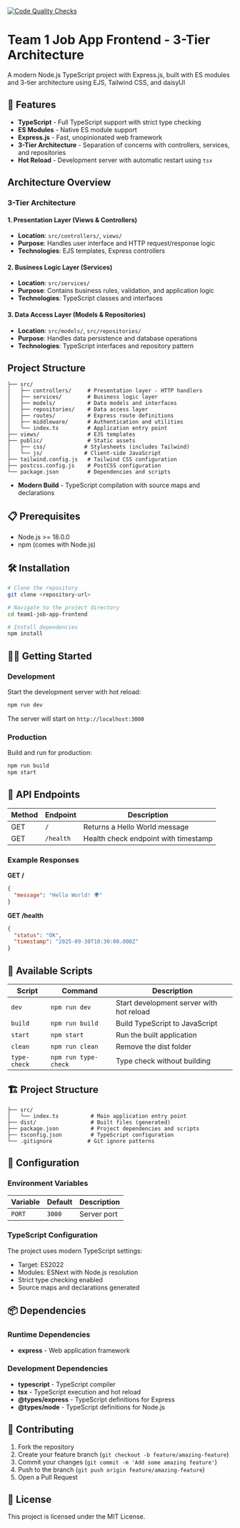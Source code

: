 [![Code Quality Checks](https://github.com/ChrisThompsonK/team1-job-app-frontend/actions/workflows/code-quality.yml/badge.svg)](https://github.com/ChrisThompsonK/team1-job-app-frontend/actions/workflows/code-quality.yml)

# Team 1 Job App Frontend - 3-Tier Architecture

A modern Node.js TypeScript project with Express.js, built with ES modules and 3-tier architecture using EJS, Tailwind CSS, and daisyUI

## 🚀 Features

- **TypeScript** - Full TypeScript support with strict type checking
- **ES Modules** - Native ES module support 
- **Express.js** - Fast, unopinionated web framework
- **3-Tier Architecture** - Separation of concerns with controllers, services, and repositories
- **Hot Reload** - Development server with automatic restart using `tsx`

## Architecture Overview

### 3-Tier Architecture

#### 1. Presentation Layer (Views & Controllers)
- **Location**: `src/controllers/`, `views/`
- **Purpose**: Handles user interface and HTTP request/response logic
- **Technologies**: EJS templates, Express controllers

#### 2. Business Logic Layer (Services)
- **Location**: `src/services/`
- **Purpose**: Contains business rules, validation, and application logic
- **Technologies**: TypeScript classes and interfaces

#### 3. Data Access Layer (Models & Repositories)
- **Location**: `src/models/`, `src/repositories/`
- **Purpose**: Handles data persistence and database operations
- **Technologies**: TypeScript interfaces and repository pattern

## Project Structure

```
├── src/
│   ├── controllers/     # Presentation layer - HTTP handlers
│   ├── services/        # Business logic layer
│   ├── models/          # Data models and interfaces
│   ├── repositories/    # Data access layer
│   ├── routes/          # Express route definitions
│   ├── middleware/      # Authentication and utilities
│   └── index.ts         # Application entry point
├── views/               # EJS templates
├── public/              # Static assets
│   ├── css/            # Stylesheets (includes Tailwind)
│   └── js/             # Client-side JavaScript
├── tailwind.config.js   # Tailwind CSS configuration
├── postcss.config.js    # PostCSS configuration
└── package.json         # Dependencies and scripts
```
- **Modern Build** - TypeScript compilation with source maps and declarations

## 📋 Prerequisites

- Node.js >= 18.0.0
- npm (comes with Node.js)

## 🛠️ Installation

```bash
# Clone the repository
git clone <repository-url>

# Navigate to the project directory
cd team1-job-app-frontend

# Install dependencies
npm install
```

## 🏃‍♂️ Getting Started

### Development
Start the development server with hot reload:
```bash
npm run dev
```
The server will start on `http://localhost:3000`

### Production
Build and run for production:
```bash
npm run build
npm start
```

## 📡 API Endpoints

| Method | Endpoint | Description |
|--------|----------|-------------|
| GET | `/` | Returns a Hello World message |
| GET | `/health` | Health check endpoint with timestamp |

### Example Responses

**GET /**
```json
{
  "message": "Hello World! 🌍"
}
```

**GET /health**
```json
{
  "status": "OK",
  "timestamp": "2025-09-30T10:30:00.000Z"
}
```

## 📜 Available Scripts

| Script | Command | Description |
|--------|---------|-------------|
| `dev` | `npm run dev` | Start development server with hot reload |
| `build` | `npm run build` | Build TypeScript to JavaScript |
| `start` | `npm start` | Run the built application |
| `clean` | `npm run clean` | Remove the dist folder |
| `type-check` | `npm run type-check` | Type check without building |

## 🏗️ Project Structure

```
├── src/
│   └── index.ts          # Main application entry point
├── dist/                 # Built files (generated)
├── package.json          # Project dependencies and scripts
├── tsconfig.json         # TypeScript configuration
└── .gitignore           # Git ignore patterns
```

## 🔧 Configuration

### Environment Variables

| Variable | Default | Description |
|----------|---------|-------------|
| `PORT` | `3000` | Server port |

### TypeScript Configuration

The project uses modern TypeScript settings:
- Target: ES2022
- Modules: ESNext with Node.js resolution
- Strict type checking enabled
- Source maps and declarations generated

## 📦 Dependencies

### Runtime Dependencies
- **express** - Web application framework

### Development Dependencies
- **typescript** - TypeScript compiler
- **tsx** - TypeScript execution and hot reload
- **@types/express** - TypeScript definitions for Express
- **@types/node** - TypeScript definitions for Node.js

## 🤝 Contributing

1. Fork the repository
2. Create your feature branch (`git checkout -b feature/amazing-feature`)
3. Commit your changes (`git commit -m 'Add some amazing feature'`)
4. Push to the branch (`git push origin feature/amazing-feature`)
5. Open a Pull Request

## 📄 License

This project is licensed under the MIT License.
